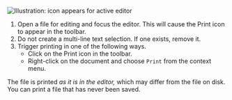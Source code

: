 ![Illustration: icon appears for active editor](./print-icon-appears-for-active-editor.png)

1. Open a file for editing and focus the editor. This will cause the Print icon to appear in the toolbar.
2. Do not create a multi-line text selection. If one exists, remove it. 
3. Trigger printing in one of the following ways.
	- Click on the Print icon in the toolbar.
	- Right-click on the document and choose `Print` from the context menu.

The file is printed _as it is in the editor,_ which may differ from the file on disk. You can print a file that has never been saved.